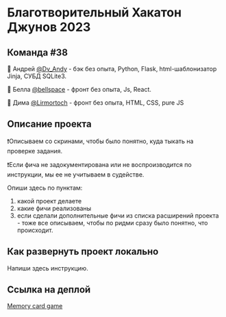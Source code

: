 # Благотворительный Хакатон Джунов 2023
## Команда #38
🔸 Андрей [@Dv_Andy](https://t.me/Dv_Andy) - бэк без опыта, Python, Flask, html-шаблонизатор Jinja, СУБД SQLite3.

🔸 Белла [@bellspace](https://t.me/bellspace) -  фронт без опыта, Js, React.

🔸 Дима [@Lirmortoch](https://t.me/Lirmortoch) - фронт без опыта, HTML, CSS, pure JS


## Описание проекта

❗️Описываем со скринами, чтобы было понятно, куда тыкать на проверке задания.

❗️Если фича не задокументирована или не воспроизводится по инструкции, мы ее не учитываем в судействе.

Опиши здесь по пунктам:

1. какой проект делаете
2. какие фичи реализованы
3. если сделали дополнительные фичи из списка расширений проекта - тоже все описываем, чтобы по ридми сразу было понятно, что происходит. 

## Как развернуть проект локально

Напиши здесь инструкцию. 

## Ссылка на деплой
[Memory card game](https://memory-game-nine-gamma.vercel.app/)
